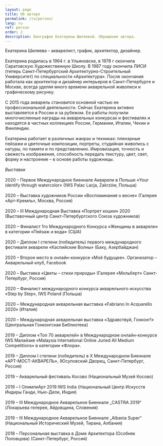 ```yaml
---
layout: page
title: Об авторе
permalink: /ru/person/
lang: ru
ref: person
order: 2
description: Биография Екатерины Шиляевой. Обращение автора.
---
```

<div class="person">
Екатерина Шиляева – акварелист, график, архитектор, дизайнер.
<br/>
<br/>
Екатерина родилась в 1964 г. в Ульяновске, в 1978 г окончила Саратовскую Художественную Школу. В 1987 году окончила ЛИСИ (теперь Санкт-Петербургский Архитектурно-Строительный Университет) по специальности «Архитектура».  После окончания работала как архитектор и дизайнер интерьеров в Санкт-Петербурге и Москве, всегда уделяя много времени акварельной живописи и графическому рисунку.
<br/>
<br/>
С 2015 года акварель становится основной частью ее профессиональной деятельности. Сейчас Екатерина активно выставляется в России и за рубежом. Ее работы получили многочисленные награды на акварельных конкурсах и фестивалях и находятся в частных коллекциях России, Германии, Италии, Чехии и Финляндии.
<br/>
<br/>
Екатерина работает в различных жанрах и техниках: пленэрные пейзажи и цветочные композиции, портреты, студийная живопись с натуры, по памяти и по представлению. Имровизация, точность и свежесть изображения, способность передать текстуру, цвет, свет, форму и настроение – в основе работы художницы.
<br/>
<br/>
<i>Выставки</i>
<br/>
<br/>
2020 – Первое Международное биеннале Акварели в Польше «Your identify through watercolor» (IWS Palac Lacja, Zakrzów, Польша)
<br/>
<br/>
2020 – Выставка художников России «Воспоминания о весне» (Галерея «Арт-Кремль», Москва, Россия)
<br/>
<br/>
2020 – III Международная Выставка «Портрет кошки» 2020 (Выставочный центр Санкт-Петербургского Союза художников)
<br/>
<br/>
2020 – Финалист 1го Международного Конкурса «Женщины в акварели» в категории «Пейзаж и вода» (США)
<br/>
<br/>
2020 – Диплом I степени (победитель) первого международного фестиваля акварели «Каспийские Волны» (Баку, Азербайджан)
<br/>
<br/>
2020 – Второе место в онлайн-конкурсе «Моё будущее». Организатор – Акварельный клуб, Facebook
<br/>
<br/>
2020 – Выставка «Цветы – стихи природы» (Галерея «Мольберт» Санкт-Петербург, Россия)
<br/>
<br/>
2020 – Финалист международного конкурса акварельного искусства «Step by Step»,  IWS Poland (Польша)
<br/>
<br/>
2020 – Международная акварельная выставка «Fabriano In Acquarello 2020» (Италия)
<br/>
<br/>
2020 – Международная акварельная выставка «Здравствуй, Гонконг!» (Центральная Гонконгская Библиотека)
<br/>
<br/>
2019 – Диплом «Toп 70 акварелей» в Международном онлайн-конкурсе IWS Малайзия «Malaysia International Online Juried All Medium Competitions» в категории «Флора».
<br/>
<br/>
2019 – Диплом I степени (победитель) в X Международном Биеннале «АРТ-МОСТ-АКВАРЕЛЬ», (Юсуповский Дворец, Санкт-Петербург, Россия)
<br/>
<br/>
2019 – Акварельный фестиваль Косово (Национальный Музей Косово)
<br/>
<br/>
2019 – I ОлимпиАрт 2019 IWS India (Национальный Центр Искусств Индиры Ганди, Нью-Дели, Индия)
<br/>
<br/>
2019 – III Международное Акварельное Биеннале „CASTRA 2019“ (Локарьева гелерея, Айдовщина, Словения)
<br/>
<br/>
2019 – III Международное Акварельное Биеннале „Albania Super“ (Национальный Исторический Музей, Тирана, Албания)
<br/>
<br/>
2018 – Персональная выставка в Доме Архитектора (Особняк Половцова) (Санкт-Петербург, Россия)
</div>

